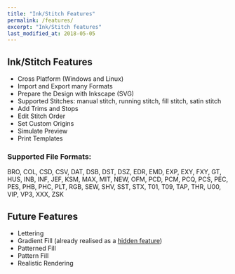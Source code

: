 ```yaml
---
title: "Ink/Stitch Features"
permalink: /features/
excerpt: "Ink/Stitch features"
last_modified_at: 2018-05-05
---
```


## Ink/Stitch Features

* Cross Platform (Windows and Linux)
* Import and Export many Formats
* Prepare the Design with Inkscape (SVG)
* Supported Stitches: manual stitch, running stitch, fill stitch, satin stitch
* Add Trims and Stops
* Edit Stitch Order
* Set Custom Origins
* Simulate Preview
* Print Templates

### Supported File Formats:

BRO, COL, CSD, CSV, DAT, DSB, DST, DSZ, EDR, EMD, EXP, EXY, FXY, GT, HUS, INB, INF, JEF, KSM, MAX, MIT, NEW, OFM, PCD, PCM, PCQ, PCS, PEC, PES, PHB, PHC, PLT, RGB, SEW, SHV, SST, STX, T01, T09, TAP, THR, U00, VIP, VP3, XXX, ZSK

## Future Features

* Lettering
* Gradient Fill (already realised as a [hidden feature](https://inkstitch.org/docs/features/))
* Patterned Fill
* Pattern Fill
* Realistic Rendering
